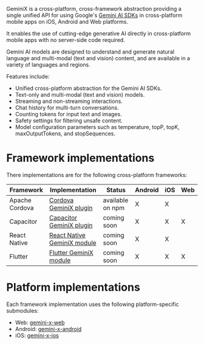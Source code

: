 GeminiX is a cross-platform, cross-framework abstraction providing a single unified API for using Google's [Gemini AI SDKs](https://ai.google.dev/docs) in cross-platform mobile apps on iOS, Android and Web platforms.

It enables the use of cutting-edge generative AI directly in cross-platform mobile apps with no server-side code required.

Gemini AI models are designed to understand and generate natural language and multi-modal (text and vision) content, and are available in a variety of languages and regions.

Features include:
- Unified cross-platform abstraction for the Gemini AI SDKs.
- Text-only and multi-modal (text and vision) models.
- Streaming and non-streaming interactions.
- Chat history for multi-turn conversations.
- Counting tokens for input text and images.
- Safety settings for filtering unsafe content.
- Model configuration parameters such as temperature, topP, topK, maxOutputTokens, and stopSequences.

# Framework implementations
There implementations are for the following cross-platform frameworks:

| Framework | Implementation | Status | Android | iOS | Web |
| --- | --- | --- |---------|-----|--|
| Apache Cordova | [Cordova GeminiX plugin](https://github.com/dpa99c/cordova-plugin-gemini-x) | available on npm | X | X  |  |
| Capacitor | [Capacitor GeminiX plugin](https://github.com/dpa99c/capacitor-plugin-gemini-x)  | coming soon | X | X  | X | 
| React Native | [React Native GeminiX module](https://github.com/dpa99c/react-native-gemini-x) | coming soon | X | X  |  |
| Flutter | [Flutter GeminiX module](https://github.com/dpa99c/flutter-gemini-x) | coming soon | X | X  | X |

# Platform implementations
Each framework implementation uses the following platform-specific submodules:

- Web: [gemini-x-web](https://github.com/dpa99c/gemini-x-web)
- Android: [gemini-x-android](https://github.com/dpa99c/gemini-x-android)
- iOS: [gemini-x-ios](https://github.com/dpa99c/gemini-x-ios)
